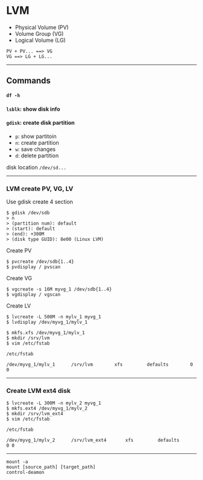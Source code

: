 # LVM
- Physical Volume (PV)
- Volume Group (VG)
- Logical Volume (LG)

```
PV + PV... ==> VG
VG ==> LG + LG...
```

---

## Commands
#### `df -h`
#### `lsblk`: show disk info
#### `gdisk`: create disk partition
- `p`: show partitoin
- `n`: create partition
- `w`: save changes
- `d`: delete partition

disk location 
`/dev/sd...`

---

### LVM create PV, VG, LV

Use gdisk create 4 section
```
$ gdisk /dev/sdb
> n
> (partition num): default
> (start): default
> (end): +300M
> (disk type GUID): 8e00 (Linux LVM)
```

Create PV
```
$ pvcreate /dev/sdb{1..4}
$ pvdisplay / pvscan
```

Create VG
```
$ vgcreate -s 16M myvg_1 /dev/sdb{1..4}
$ vgdisplay / vgscan
```

Create LV
```
$ lvcreate -L 500M -n mylv_1 myvg_1
$ lvdisplay /dev/myvg_1/mylv_1
```
```
$ mkfs.xfs /dev/myvg_1/mylv_1
$ mkdir /srv/lvm
$ vim /etc/fstab
```
`/etc/fstab`
```
/dev/myvg_1/mylv_1      /srv/lvm        xfs         defaults        0 0
```

---

### Create LVM ext4 disk
```
$ lvcreate -L 300M -n mylv_2 myvg_1
$ mkfs.ext4 /dev/myvg_1/mylv_2
$ mkdir /srv/lvm_ext4
$ vim /etc/fstab
```
`/etc/fstab`
```
/dev/myvg_1/mylv_2      /srv/lvm_ext4       xfs         defaults        0 0
```

---

```
mount -a
mount [source_path] [target_path]
control-deamon
```